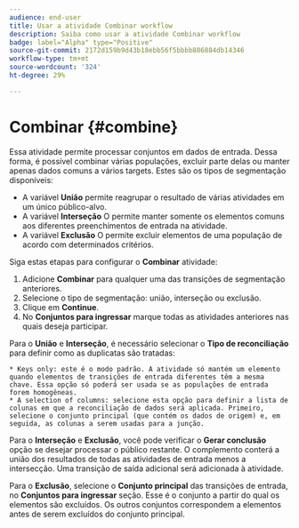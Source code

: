 ```yaml
---
audience: end-user
title: Usar a atividade Combinar workflow
description: Saiba como usar a atividade Combinar workflow
badge: label="Alpha" type="Positive"
source-git-commit: 2172d159b9d43b18ebb56f5bbbb806884db14346
workflow-type: tm+mt
source-wordcount: '324'
ht-degree: 29%

---
```



# Combinar {#combine}

Essa atividade permite processar conjuntos em dados de entrada. Dessa forma, é possível combinar várias populações, excluir parte delas ou manter apenas dados comuns a vários targets. Estes são os tipos de segmentação disponíveis:

<!--
The **Combine** activity can be placed after any other activity, but not at the beginning of the workflow. Any activity can be placed after the **Combine**.
-->

* A variável **União** permite reagrupar o resultado de várias atividades em um único público-alvo.
* A variável **Interseção** O permite manter somente os elementos comuns aos diferentes preenchimentos de entrada na atividade.
* A variável **Exclusão** O permite excluir elementos de uma população de acordo com determinados critérios.

Siga estas etapas para configurar o **Combinar** atividade:

1. Adicione **Combinar** para qualquer uma das transições de segmentação anteriores.
1. Selecione o tipo de segmentação: união, interseção ou exclusão.
1. Clique em **Continue**.
1. No **Conjuntos para ingressar** marque todas as atividades anteriores nas quais deseja participar.

Para o **União** e **Interseção**, é necessário selecionar o **Tipo de reconciliação** para definir como as duplicatas são tratadas:

    * Keys only: este é o modo padrão. A atividade só mantém um elemento quando elementos de transições de entrada diferentes têm a mesma chave. Essa opção só poderá ser usada se as populações de entrada forem homogêneas.
    * A selection of columns: selecione esta opção para definir a lista de colunas em que a reconciliação de dados será aplicada. Primeiro, selecione o conjunto principal (que contém os dados de origem) e, em seguida, as colunas a serem usadas para a junção.

Para o **Interseção** e **Exclusão**, você pode verificar o **Gerar conclusão** opção se desejar processar o público restante. O complemento conterá a união dos resultados de todas as atividades de entrada menos a intersecção. Uma transição de saída adicional será adicionada à atividade.

Para o **Exclusão**, selecione o **Conjunto principal** das transições de entrada, no **Conjuntos para ingressar** seção. Esse é o conjunto a partir do qual os elementos são excluídos. Os outros conjuntos correspondem a elementos antes de serem excluídos do conjunto principal.
